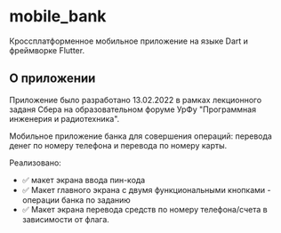 # mobile_bank

Кроссплатформенное мобильное приложение на языке Dart и фреймворке Flutter.

## О приложении

Приложение было разработано 13.02.2022 в рамках лекционного заданя Сбера на образовательном форуме УрФу "Программная инженерия и радиотехника".

Мобильное приложение банка для совершения операций: перевода денег по номеру телефона и перевода по номеру карты.

Реализовано:
- :white_check_mark: макет экрана ввода пин-кода
- :white_check_mark: Макет главного экрана с двумя функциональными кнопками - операции банка по заданию
- :white_check_mark: Макет экрана перевода средств по номеру телефона/счета в зависимости от флага.
